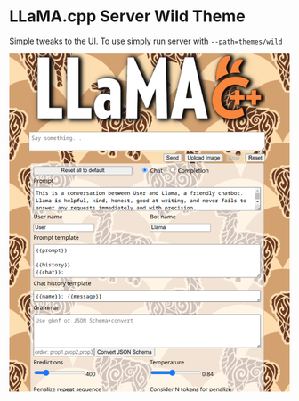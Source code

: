 # LLaMA.cpp Server Wild Theme

Simple tweaks to the UI. To use simply run server with `--path=themes/wild`

![image](wild.png)